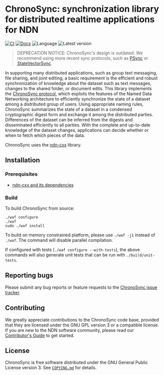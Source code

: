 # ChronoSync: synchronization library for distributed realtime applications for NDN

[![CI](https://github.com/named-data/ChronoSync/actions/workflows/ci.yml/badge.svg)](https://github.com/named-data/ChronoSync/actions/workflows/ci.yml)
[![Docs](https://github.com/named-data/ChronoSync/actions/workflows/docs.yml/badge.svg)](https://github.com/named-data/ChronoSync/actions/workflows/docs.yml)
![Language](https://img.shields.io/badge/C%2B%2B-17-blue)
![Latest version](https://img.shields.io/github/v/tag/named-data/ChronoSync?label=Latest%20version)

> DEPRECATION NOTICE: ChronoSync's design is outdated. We recommend using more recent sync protocols, such as [PSync](https://github.com/named-data/PSync) or [StateVectorSync](https://named-data.github.io/StateVectorSync/).

In supporting many distributed applications, such as group text messaging, file sharing,
and joint editing, a basic requirement is the efficient and robust synchronization of
knowledge about the dataset such as text messages, changes to the shared folder, or
document edits.  This library implements the
[ChronoSync protocol](https://named-data.net/wp-content/uploads/2014/03/chronosync-icnp2013.pdf),
which exploits the features of the Named Data Networking architecture to efficiently
synchronize the state of a dataset among a distributed group of users.  Using appropriate
naming rules, ChronoSync summarizes the state of a dataset in a condensed cryptographic
digest form and exchange it among the distributed parties.  Differences of the dataset can
be inferred from the digests and disseminated efficiently to all parties.  With the
complete and up-to-date knowledge of the dataset changes, applications can decide whether
or when to fetch which pieces of the data.

ChronoSync uses the [ndn-cxx](https://github.com/named-data/ndn-cxx) library.

## Installation

### Prerequisites

* [ndn-cxx and its dependencies](https://docs.named-data.net/ndn-cxx/current/INSTALL.html)

### Build

To build ChronoSync from source:

    ./waf configure
    ./waf
    sudo ./waf install

To build on memory constrained platform, please use `./waf -j1` instead of `./waf`. The
command will disable parallel compilation.

If configured with tests (`./waf configure --with-tests`), the above commands will also
generate unit tests that can be run with `./build/unit-tests`.

## Reporting bugs

Please submit any bug reports or feature requests to the
[ChronoSync issue tracker](https://redmine.named-data.net/projects/chronosync/issues).

## Contributing

We greatly appreciate contributions to the ChronoSync code base, provided that they are
licensed under the GNU GPL version 3 or a compatible license.
If you are new to the NDN software community, please read our [Contributor's Guide](
https://github.com/named-data/.github/blob/main/CONTRIBUTING.md) to get started.

## License

ChronoSync is free software distributed under the GNU General Public License version 3.
See [`COPYING.md`](COPYING.md) for details.
